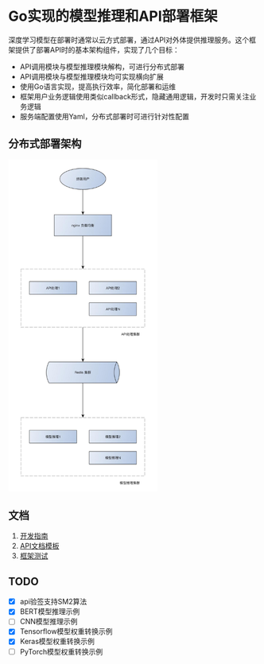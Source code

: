 # Go实现的模型推理和API部署框架

深度学习模型在部署时通常以云方式部署，通过API对外体提供推理服务。这个框架提供了部署API时的基本架构组件，实现了几个目标：
- API调用模块与模型推理模块解构，可进行分布式部署
- API调用模块与模型推理模块均可实现横向扩展
- 使用Go语言实现，提高执行效率，简化部署和运维
- 框架用户业务逻辑使用类似callback形式，隐藏通用逻辑，开发时只需关注业务逻辑
- 服务端配置使用Yaml，分布式部署时可进行针对性配置



## 分布式部署架构

<img src="doc/arch.png" alt="分布式部署架构" width="300" />



## 文档

1. [开发指南](doc/DEV.md)
2. [API文档模板](doc/API.md)
3. [框架测试](doc/TEST.md)



## TODO

- [x] api验签支持SM2算法
- [x] BERT模型推理示例
- [ ] CNN模型推理示例
- [x] Tensorflow模型权重转换示例
- [x] Keras模型权重转换示例
- [ ] PyTorch模型权重转换示例
